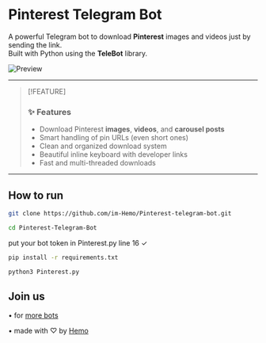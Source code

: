 # Pinterest Telegram Bot

A powerful Telegram bot to download **Pinterest** images and videos just by sending the link.  
Built with Python using the **TeleBot** library.

![Preview](https://i.ibb.co/0yzZHrjc/image.jpg)

---

> [!FEATURE]
> ### ✨ Features
> - Download Pinterest **images**, **videos**, and **carousel posts**
> - Smart handling of pin URLs (even short ones)
> - Clean and organized download system
> - Beautiful inline keyboard with developer links
> - Fast and multi-threaded downloads
---

## How to run

```bash
git clone https://github.com/im-Hemo/Pinterest-telegram-bot.git
```
```bash
cd Pinterest-Telegram-Bot
```
put your bot token in Pinterest.py line 16 ✓
```bash
pip install -r requirements.txt
```
```bash
python3 Pinterest.py
```


## Join us
• for [more bots ](https://t.me/lmmm5)

• made with ♡ by [Hemo ](https://t.me/x_g_v)
 

